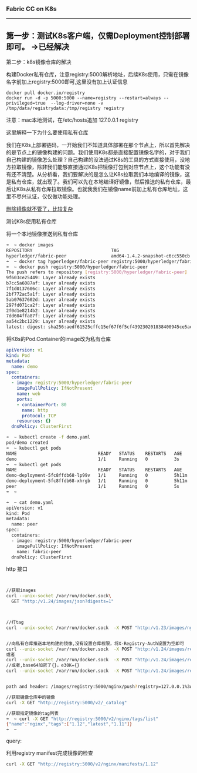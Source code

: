 ### Fabric CC on K8s


----
第一步：测试K8s客户端，仅需Deployment控制部署即可。 ->已经解决
----
第二步：k8s镜像仓库的解决


构建Docker私有仓库，注意registry:5000解析地址，后续K8s使用，只需在镜像名字前加上registry:5000即可,这里没有加上认证信息
```
docker pull docker.io/registry 
docker run -d -p 5000:5000 --name=registry --restart=always --privileged=true  --log-driver=none -v /tmp/data/registrydata:/tmp/registry registry
```
注意：mac本地测试，在/etc/hosts追加 127.0.0.1 registry


这里解释一下为什么要使用私有仓库

我们在K8s上部署链码，一开始我们不知道具体部署在那个节点上，所以首先解决的是节点上的镜像构建的问题。我们使用K8s都是直接配置镜像名字的，对于我们自己构建的镜像怎么处理？自己构建的没法通过K8s的工具的方式直接使用，没地方拉取镜像，除非我们能够直接通过K8s把镜像打包到对应节点上，这个功能有没有还不清楚。从分析看，我们要解决的是怎么让K8s拉取我们本地编译的镜像，这是私有仓库，就出现了。我们可以先在本地编译好镜像，然后推送的私有仓库，最后让K8s从私有仓库拉取镜像。也就我我们在镜像name前加上私有仓库地址，这里不尽兴认证，仅仅做功能处理。

[删除镜像就不管了，比较复杂](http://qinghua.github.io/docker-registry-delete/)


测试K8s使用私有仓库

将一个本地镜像推送到私有仓库
```bash
➜  ~ docker images
REPOSITORY                              TAG                              IMAGE ID            CREATED             SIZE
hyperledger/fabric-peer                 amd64-1.4.2-snapshot-c6cc550cb   137a46c497bf        3 weeks ago         179MB
➜  ~ docker tag hyperledger/fabric-peer registry:5000/hyperledger/fabric-peer
➜  ~ docker push registry:5000/hyperledger/fabric-peer
The push refers to repository [registry:5000/hyperledger/fabric-peer]
9f603ce25449: Layer already exists
b7cc5a6087af: Layer already exists
7f1d0137606c: Layer already exists
2bf772ac5a1f: Layer already exists
5ab07637602d: Layer already exists
297fd071ca2f: Layer already exists
2f0d1e8214b2: Layer already exists
7dd604ffa87f: Layer already exists
aa54c2bc1229: Layer already exists
latest: digest: sha256:aedf61525cffc15ef67f6f5cf439230201838400945ce5ae03e2eff0f4c832f6 size: 2198
```
将K8s的Pod.Container的image改为私有仓库

```yaml
apiVersion: v1
kind: Pod
metadata:
  name: demo
spec:
  containers:
  - image: registry:5000/hyperledger/fabric-peer
    imagePullPolicy: IfNotPresent
    name: web
    ports:
    - containerPort: 80
      name: http
      protocol: TCP
    resources: {}
  dnsPolicy: ClusterFirst
```


```bash
➜  ~ kubectl create -f demo.yaml
pod/demo created
➜  ~ kubectl get pods
NAME                               READY   STATUS    RESTARTS   AGE
demo                               1/1     Running   0          3s
➜  ~ kubectl get pods
NAME                               READY   STATUS    RESTARTS   AGE
demo-deployment-5fc8ffdb68-lp99v   1/1     Running   0          5h11m
demo-deployment-5fc8ffdb68-xhrgb   1/1     Running   0          5h11m
peer                               1/1     Running   0          5s
➜  ~

➜  ~ cat demo.yaml
apiVersion: v1
kind: Pod
metadata:
  name: peer
spec:
  containers:
  - image: registry:5000/hyperledger/fabric-peer
    imagePullPolicy: IfNotPresent
    name: fabric-peer
  dnsPolicy: ClusterFirst

```


http 接口
```bash


//获取images
curl --unix-socket /var/run/docker.sock\
  GET "http:/v1.24/images/json?digests=1"



//打tag
curl --unix-socket /var/run/docker.sock  -X POST "http:/v1.23/images/nginx:1.12/tag?repo="registry:5000/nginx":1.12&force=0"


//向私有仓库推送本地构建的镜像,没有设置仓库权限，将X-Registry-Auth设置为空即可
curl --unix-socket /var/run/docker.sock  -X POST "http:/v1.24/images/registry:5000/nginx:1.12/push?registry=127.0.0.1:5000"  -H X-Registry-Auth:{}
或者
curl --unix-socket /var/run/docker.sock  -X POST "http:/v1.24/images/registry:5000/nginx/push?registry=127.0.0.1:5000&tag=1.12"  -H X-Registry-Auth:{}
//或者,base64加密了{}，e30K={}
curl --unix-socket /var/run/docker.sock  -X POST "http:/v1.24/images/registry:5000/nginx/push?registry=127.0.0.1:5000&tag=1.12"  -H X-Registry-Auth:e30K


path and header: /images/registry:5000/nginx/push?registry=127.0.0.1%3A5000&tag=1.12 map[X-Registry-Auth:e30K]

//获取镜像仓库中的镜像
curl -X GET "http://registry:5000/v2/_catalog"

//获取指定镜像的tag列表
➜  ~ curl -X GET "http://registry:5000/v2/nginx/tags/list"
{"name":"nginx","tags":["1.12","latest","1.11"]}
➜  ~

```
query:

利用registry manifest完成镜像的检查
```bash
curl -X GET "http://registry:5000/v2/nginx/manifests/1.12"
```

